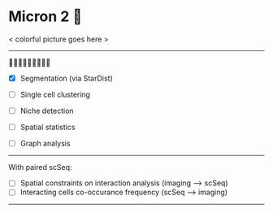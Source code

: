# Micron 2 :microscope:

< colorful picture goes here >

*****  
:watermelon::watermelon::watermelon::watermelon::watermelon::watermelon::watermelon::watermelon::watermelon:

- [x] Segmentation (via StarDist)
- [ ] Single cell clustering
- [ ] Niche detection
- [ ] Spatial statistics
- [ ] Graph analysis


******
With paired scSeq:
- [ ] Spatial constraints on interaction analysis (imaging --> scSeq)
- [ ] Interacting cells co-occurance frequency (scSeq --> imaging)

*****

